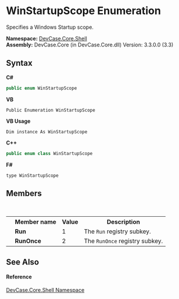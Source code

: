 # WinStartupScope Enumeration
 

Specifies a Windows Startup scope.

**Namespace:**&nbsp;<a href="N_DevCase_Core_Shell">DevCase.Core.Shell</a><br />**Assembly:**&nbsp;DevCase.Core (in DevCase.Core.dll) Version: 3.3.0.0 (3.3)

## Syntax

**C#**<br />
``` C#
public enum WinStartupScope
```

**VB**<br />
``` VB
Public Enumeration WinStartupScope
```

**VB Usage**<br />
``` VB Usage
Dim instance As WinStartupScope
```

**C++**<br />
``` C++
public enum class WinStartupScope
```

**F#**<br />
``` F#
type WinStartupScope
```


## Members
&nbsp;<table><tr><th></th><th>Member name</th><th>Value</th><th>Description</th></tr><tr><td /><td target="F:DevCase.Core.Shell.WinStartupScope.Run">**Run**</td><td>1</td><td>The `Run` registry subkey.</td></tr><tr><td /><td target="F:DevCase.Core.Shell.WinStartupScope.RunOnce">**RunOnce**</td><td>2</td><td>The `RunOnce` registry subkey.</td></tr></table>

## See Also


#### Reference
<a href="N_DevCase_Core_Shell">DevCase.Core.Shell Namespace</a><br />